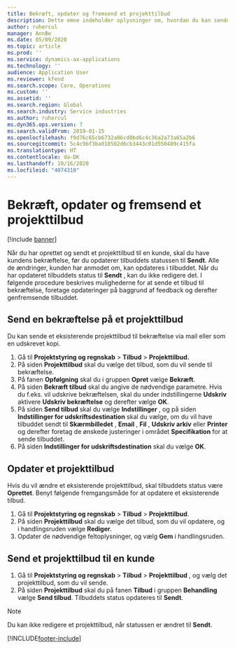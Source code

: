 ```yaml
---
title: Bekræft, opdater og fremsend et projekttilbud
description: Dette emne indeholder oplysninger om, hvordan du kan sende et tilbud til kunden som bekræftelse, ændre det baseret på feedback og derefter genfremsende tilbuddet.
author: ruhercul
manager: AnnBe
ms.date: 05/09/2020
ms.topic: article
ms.prod: ''
ms.service: dynamics-ax-applications
ms.technology: ''
audience: Application User
ms.reviewer: kfend
ms.search.scope: Core, Operations
ms.custom: ''
ms.assetid: ''
ms.search.region: Global
ms.search.industry: Service industries
ms.author: ruhercul
ms.dyn365.ops.version: 7
ms.search.validFrom: 2019-01-15
ms.openlocfilehash: f9d76c65cb6732a96cd0bd6c4c36a2a73a65a2b6
ms.sourcegitcommit: 5c4c9bf3ba018562d6cb3443c01d550489c415fa
ms.translationtype: HT
ms.contentlocale: da-DK
ms.lasthandoff: 10/16/2020
ms.locfileid: "4074310"
---
```

# <a name="confirm-update-and-send-a-project-quotation"></a>Bekræft, opdater og fremsend et projekttilbud

[!include [banner](../includes/banner.md)]

Når du har oprettet og sendt et projekttilbud til en kunde, skal du have kundens bekræftelse, før du opdaterer tilbuddets statussen til **Sendt**. Alle de ændringer, kunden har anmodet om, kan opdateres i tilbuddet. Når du har opdateret tilbuddets status til **Sendt** , kan du ikke redigere det. I følgende procedure beskrives mulighederne for at sende et tilbud til bekræftelse, foretage opdateringer på baggrund af feedback og derefter genfremsende tilbuddet.

## <a name="send-a-project-quotation-confirmation"></a>Send en bekræftelse på et projekttilbud  

Du kan sende et eksisterende projekttilbud til bekræftelse via mail eller som en udskrevet kopi. 

1. Gå til **Projektstyring og regnskab** > **Tilbud** > **Projekttilbud.** 
2. På siden **Projekttilbud** skal du vælge det tilbud, som du vil sende til bekræftelse. 
3. På fanen **Opfølgning** skal du i gruppen **Opret** vælge **Bekræft**. 
4. På siden **Bekræft tilbud** skal du angive de nødvendige parametre. Hvis du f.eks. vil udskrive bekræftelsen, skal du under indstillingerne **Udskriv** aktivere **Udskriv bekræftelse** og derefter vælge **OK**.
5. På siden **Send tilbud** skal du vælge **Indstillinger** , og på siden **Indstillinger for udskriftsdestination** skal du vælge, om du vil have tilbuddet sendt til **Skærmbilledet** , **Email** , **Fil** , **Udskriv arkiv** eller **Printer** og derefter foretag de ønskede justeringer i området **Specifikation** for at sende tilbuddet.
6. På siden **Indstillinger for udskriftsdestination** skal du vælge **OK**.  

## <a name="update-a-project-quotation"></a>Opdater et projekttilbud

Hvis du vil ændre et eksisterende projekttilbud, skal tilbuddets status være **Oprettet**. Benyt følgende fremgangsmåde for at opdatere et eksisterende tilbud. 

1. Gå til **Projektstyring og regnskab** > **Tilbud** > **Projekttilbud**.
2. På siden **Projekttilbud** skal du vælge det tilbud, som du vil opdatere, og i handlingsruden vælge **Rediger**.
3. Opdater de nødvendige feltoplysninger, og vælg **Gem** i handlingsruden.  

## <a name="send-a-project-quotation-to-a-customer"></a>Send et projekttilbud til en kunde 

1. Gå til **Projektstyring og regnskab** > **Tilbud** > **Projekttilbud** , og vælg det projekttilbud, som du vil sende.
2. På siden **Projekttilbud** skal du på fanen **Tilbud** i gruppen **Behandling** vælge **Send tilbud**. Tilbuddets status opdateres til **Sendt**.

> [!NOTE]
> Du kan ikke redigere et projekttilbud, når statussen er ændret til **Sendt**.


[!INCLUDE[footer-include](../includes/footer-banner.md)]